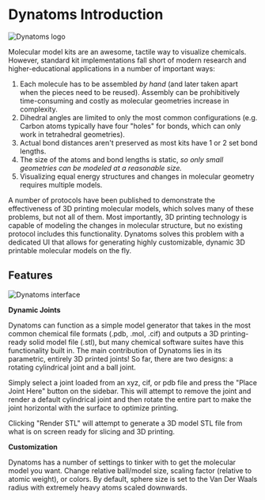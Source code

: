 # Dynatoms Introduction

![Dynatoms logo](https://i.ibb.co/rc0GWqw/Dynatoms.png)

Molecular model kits are an awesome, tactile way to visualize chemicals. However, standard kit implementations fall short of modern research and higher-educational applications in a number of important ways:

1. Each molecule has to be assembled *by hand* (and later taken apart when the pieces need to be reused). Assembly can be prohibitively time-consuming and costly as molecular geometries increase in complexity.
2. Dihedral angles are limited to only the most common configurations (e.g. Carbon atoms typically have four "holes" for bonds, which can only work in tetrahedral geometries).
3. Actual bond distances aren't preserved as most kits have 1 or 2 set bond lengths.
4. The size of the atoms and bond lengths is static, *so only small geometries can be modeled at a reasonable size.*
5. Visualizing equal energy structures and changes in molecular geometry requires multiple models.

A number of protocols have been published to demonstrate the effectiveness of 3D printing molecular models, which solves many of these problems, but not all of them. Most importantly, 3D printing technology is capable of modeling the changes in molecular structure, but no existing protocol includes this functionality. Dynatoms solves this problem with a dedicated UI that allows for generating highly customizable, dynamic 3D printable molecular models on the fly.

## Features

![Dynatoms interface](https://i.ibb.co/ryGFCcg/Screen-Shot-2020-04-13-at-11-05-46-PM.png)

**Dynamic Joints**

Dynatoms can function as a simple model generator that takes in the most common chemical file formats (.pdb, .mol, .cif) and outputs a 3D printing-ready solid model file (.stl), but many chemical software suites have this functionality built in.
The main contribution of Dynatoms lies in its parametric, entirely 3D printed joints! So far, there are two designs: a rotating cylindrical joint and a ball joint.

Simply select a joint loaded from an xyz, cif, or pdb file and press the "Place Joint Here" button on the sidebar. This will attempt to remove the joint and render a default cylindrical joint and then rotate the entire part to make the joint horizontal with the surface to optimize printing.

Clicking "Render STL" will attempt to generate a 3D model STL file from what is on screen ready for slicing and 3D printing.

**Customization**

Dynatoms has a number of settings to tinker with to get the molecular model you want. Change relative ball/model size, scaling factor (relative to atomic weight), or colors. By default, sphere size is set to the Van Der Waals radius with extremely heavy atoms scaled downwards.
